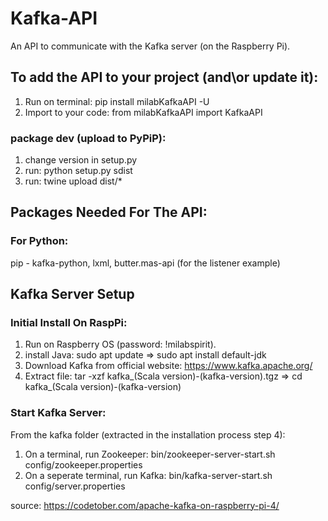 # Kafka-API
An API to communicate with the Kafka server (on the Raspberry Pi).

## To add the API to your project (and\or update it):

1. Run on terminal: pip install milabKafkaAPI -U
2. Import to your code: from milabKafkaAPI import KafkaAPI

### package dev (upload to PyPiP):
1. change version in setup.py
2. run: python setup.py sdist
3. run: twine upload dist/*

## Packages Needed For The API:

### For Python:
pip - kafka-python, lxml, butter.mas-api (for the listener example)

## Kafka Server Setup

### Initial Install On RaspPi:
1. Run on Raspberry OS (password: !milabspirit).
2. install Java: sudo apt update => sudo apt install default-jdk
3. Download Kafka from official website: https://www.kafka.apache.org/
4. Extract file: tar -xzf kafka_(Scala version)-(kafka-version).tgz => cd kafka_(Scala version)-(kafka-version)

### Start Kafka Server:
From the kafka folder (extracted in the installation process step 4):
1. On a terminal, run Zookeeper: bin/zookeeper-server-start.sh config/zookeeper.properties
2. On a seperate terminal, run Kafka: bin/kafka-server-start.sh config/server.properties

source: https://codetober.com/apache-kafka-on-raspberry-pi-4/



